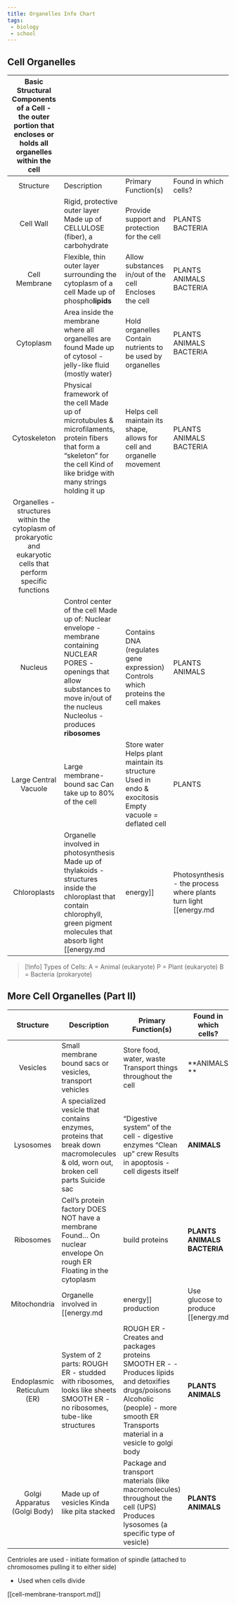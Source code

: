 ```yaml
---
title: Organelles Info Chart
tags:
 - biology
 - school
---
```


## Cell Organelles
| Basic Structural Components of a Cell \- the outer portion that encloses or holds all organelles within the cell  |  |  |  |
| :---: | ----- | ----- | ----- |
| Structure | Description | Primary Function(s)  | Found in which cells? |
| Cell Wall  | Rigid, protective outer layer  Made up of CELLULOSE (fiber), a carbohydrate | Provide support and protection for the cell   | PLANTS  BACTERIA |
| Cell Membrane  | Flexible, thin outer layer surrounding the cytoplasm of a cell  Made up of phospho**lipids** | Allow substances in/out of the cell  Encloses the cell  | PLANTS  ANIMALS BACTERIA  |
| Cytoplasm  | Area inside the membrane where all organelles are found Made up of cytosol \- jelly-like fluid (mostly water)  | Hold organelles  Contain nutrients to be used by organelles | PLANTS  ANIMALS BACTERIA  |
| Cytoskeleton | Physical framework of the cell  Made up of microtubules & microfilaments, protein fibers that form a “skeleton” for the cell  Kind of like bridge with many strings holding it up | Helps cell maintain its shape, allows for cell and organelle movement  | PLANTS  ANIMALS BACTERIA |
| Organelles \- structures within the cytoplasm of prokaryotic and eukaryotic cells that perform specific functions |  |  |  |
| Nucleus | Control center of the cell  Made up of:  Nuclear envelope \- membrane containing NUCLEAR PORES \- openings that allow substances to move in/out of the nucleus  Nucleolus \- produces **ribosomes**  | Contains DNA (regulates gene expression)  Controls which proteins the cell makes  | PLANTS  ANIMALS  |
| Large Central Vacuole | Large membrane-bound sac  Can take up to 80% of the cell  | Store water Helps plant maintain its structure Used in endo & exocitosis Empty vacuole \= deflated cell  | PLANTS |
| Chloroplasts  | Organelle involved in photosynthesis Made up of thylakoids \- structures inside the chloroplast that contain chlorophyll, green pigment molecules that absorb light [[energy.md |energy]]  | Photosynthesis \- the process where plants turn light [[energy.md |energy]] into sugar (food) takes place here  | PLANTS |

>[!info] Types of Cells:           A \=  Animal (eukaryote)         P \= Plant (eukaryote)          B \= Bacteria (prokaryote)     

## More Cell Organelles (Part II)

| Structure | Description | Primary Function(s)  | Found in which cells? |
| :---: | ----- | ----- | ----- |
| Vesicles  | Small membrane bound sacs or vesicles, transport vehicles  | Store food, water, waste Transport things throughout the cell  | **ANIMALS **  |
| Lysosomes  | A specialized vesicle that contains enzymes, proteins that break down macromolecules & old, worn out, broken cell parts  Suicide sac | “Digestive system” of the cell \- digestive enzymes “Clean up” crew  Results in apoptosis \- cell digests itself  | **ANIMALS**  |
| Ribosomes  | Cell’s protein factory DOES NOT have a membrane Found… On nuclear envelope  On rough ER  Floating in the cytoplasm  | build proteins | **PLANTS    ANIMALS  BACTERIA** |
| Mitochondria | Organelle involved in [[energy.md |energy]] production  | Use glucose to produce [[energy.md |energy]] for the cell  The more activity the cell does, mitochondria Make their own DNA Are believed to have been bacteria at one point Make ATP  Reproduce on their own | **PLANTS    ANIMALS**  |
| Endoplasmic Reticulum (ER)  | System of 2 parts:  ROUGH ER \- studded with ribosomes, looks like sheets  SMOOTH ER \- no ribosomes, tube-like structures | ROUGH ER \-  Creates and packages proteins SMOOTH ER \- \- Produces lipids and detoxifies drugs/poisons  Alcoholic (people) \- more smooth ER Transports material in a vesicle to golgi body | **PLANTS    ANIMALS**  |
| Golgi Apparatus (Golgi Body)  | Made up of vesicles  Kinda like pita stacked  | Package and transport materials (like macromolecules) throughout the cell  (UPS) Produces lysosomes (a specific type of vesicle)  |  **PLANTS  ANIMALS** |

Centrioles are used \- initiate formation of spindle (attached to chromosomes pulling it to either side)

* Used when cells divide


[[cell-membrane-transport.md]]
